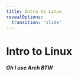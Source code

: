 ```yaml
---
title: Intro to Linux
revealOptions:
  transition: 'slide'
---
```


# Intro to Linux

#### *Oh I use Arch BTW*
